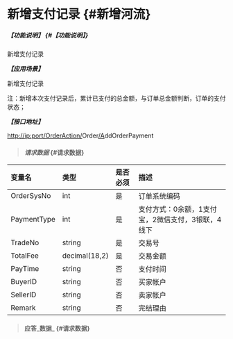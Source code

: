 # 新增支付记录 {#新增河流}

##### _【功能说明】_ {#【功能说明】}

新增支付记录

_**【应用场景】**_

新增支付记录

注：新增本次支付记录后，累计已支付的总金额，与订单总金额判断，订单的支付状态；

_**【接口地址】**_

[http://ip:port/OrderAction/](http://ip:port/HMAction/River/AddRiver)Order[/A](http://ip:port/HMAction/River/AddRiver)ddOrderPayment

> #### _请求数据_ {#请求数据}

| 变量名 | 类型 | 是否必须 | 描述 |
| :--- | :--- | :--- | :--- |
| OrderSysNo | int | 是 | 订单系统编码 |
| PaymentType | int | 是 | 支付方式：0余额，1支付宝，2微信支付，3银联，4线下 |
| TradeNo | string | 是 | 交易号 |
| TotalFee | decimal\(18,2\) | 是 | 交易金额 |
| PayTime | string | 否 | 支付时间 |
| BuyerID | string | 否 | 买家帐户 |
| SellerID | string | 否 | 卖家帐户 |
| Remark | string | 否 | 完结理由 |

> #### 应答_数据_ {#请求数据}



